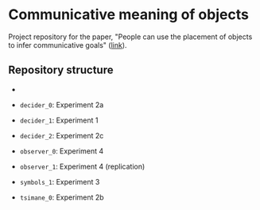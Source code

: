 # Communicative meaning of objects

Project repository for the paper, "People can use the placement of objects to infer communicative goals" ([link](https://doi.org/10.1016/j.cognition.2023.105524)).

## Repository structure

- 








- `decider_0`: Experiment 2a
- `decider_1`: Experiment 1
- `decider_2`: Experiment 2c
- `observer_0`: Experiment 4
- `observer_1`: Experiment 4 (replication)
- `symbols_1`: Experiment 3
- `tsimane_0`: Experiment 2b
